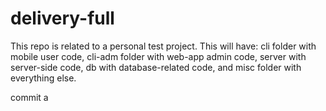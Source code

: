 # delivery-full
This repo is related to a personal test project. This will have: cli folder with mobile user code, cli-adm folder with web-app admin code, server with server-side code, db with database-related code, and misc folder with everything else.

commit a